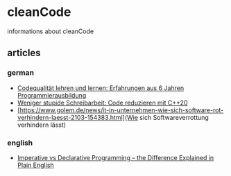 # cleanCode
informations about cleanCode

## articles
### german
* [Codequalität lehren und lernen: Erfahrungen aus 6 Jahren Programmierausbildung ](https://heise.de/-4795323)
* [Weniger stupide Schreibarbeit: Code reduzieren mit C++20](https://heise.de/-5071680)
* [https://www.golem.de/news/it-in-unternehmen-wie-sich-software-rot-verhindern-laesst-2103-154383.html](Wie sich Softwareverrottung verhindern lässt)

### english
* [Imperative vs Declarative Programming – the Difference Explained in Plain English](https://www.freecodecamp.org/news/imperative-vs-declarative-programming-difference/)
